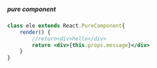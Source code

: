 ##### pure component

```jsx
class ele extends React.PureComponent{
    render() {
        //return<div>hello</div>
        return <div>{this.props.message}</div>
    }
}
```

